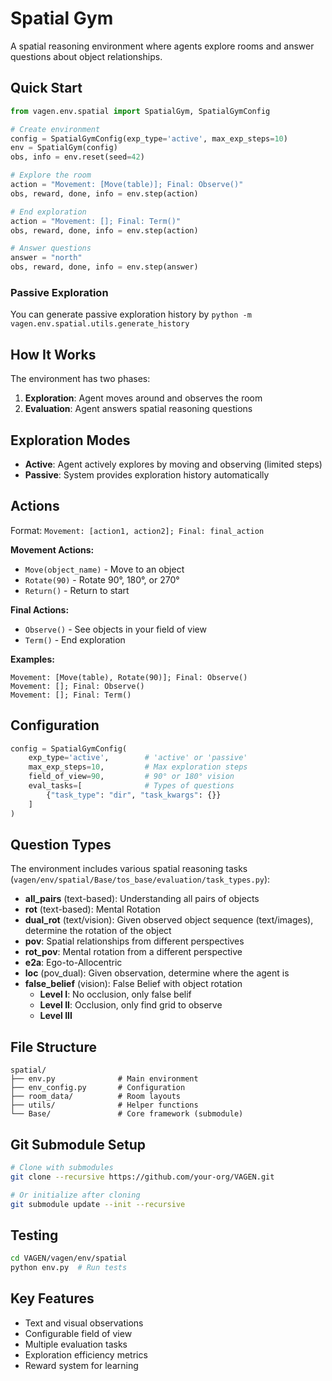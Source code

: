 # Spatial Gym

A spatial reasoning environment where agents explore rooms and answer questions about object relationships.

## Quick Start

```python
from vagen.env.spatial import SpatialGym, SpatialGymConfig

# Create environment
config = SpatialGymConfig(exp_type='active', max_exp_steps=10)
env = SpatialGym(config)
obs, info = env.reset(seed=42)

# Explore the room
action = "Movement: [Move(table)]; Final: Observe()"
obs, reward, done, info = env.step(action)

# End exploration  
action = "Movement: []; Final: Term()"
obs, reward, done, info = env.step(action)

# Answer questions
answer = "north"
obs, reward, done, info = env.step(answer)
```

### Passive Exploration
You can generate passive exploration history by `python -m vagen.env.spatial.utils.generate_history`

## How It Works

The environment has two phases:

1. **Exploration**: Agent moves around and observes the room
2. **Evaluation**: Agent answers spatial reasoning questions

## Exploration Modes

- **Active**: Agent actively explores by moving and observing (limited steps)
- **Passive**: System provides exploration history automatically

## Actions

Format: `Movement: [action1, action2]; Final: final_action`

**Movement Actions:**
- `Move(object_name)` - Move to an object
- `Rotate(90)` - Rotate 90°, 180°, or 270°
- `Return()` - Return to start

**Final Actions:**
- `Observe()` - See objects in your field of view
- `Term()` - End exploration

**Examples:**
```
Movement: [Move(table), Rotate(90)]; Final: Observe()
Movement: []; Final: Observe()
Movement: []; Final: Term()
```

## Configuration

```python
config = SpatialGymConfig(
    exp_type='active',        # 'active' or 'passive'
    max_exp_steps=10,         # Max exploration steps
    field_of_view=90,         # 90° or 180° vision
    eval_tasks=[              # Types of questions
        {"task_type": "dir", "task_kwargs": {}}
    ]
)
```

## Question Types

The environment includes various spatial reasoning tasks (`vagen/env/spatial/Base/tos_base/evaluation/task_types.py`):
- **all_pairs** (text-based): Understanding all pairs of objects
- **rot** (text-based): Mental Rotation
- **dual_rot** (text/vision): Given observed object sequence (text/images), determine the rotation of the object
- **pov**: Spatial relationships from different perspectives
- **rot_pov**: Mental rotation from a different perspective
- **e2a**: Ego-to-Allocentric
- **loc** (pov_dual): Given observation, determine where the agent is
- **false_belief** (vision): False Belief with object rotation
    - **Level I**: No occlusion, only false belif
    - **Level II**: Occlusion, only find grid to observe
    - **Level III**

## File Structure

```
spatial/
├── env.py              # Main environment
├── env_config.py       # Configuration  
├── room_data/          # Room layouts
├── utils/              # Helper functions
└── Base/               # Core framework (submodule)
```

## Git Submodule Setup

```bash
# Clone with submodules
git clone --recursive https://github.com/your-org/VAGEN.git

# Or initialize after cloning
git submodule update --init --recursive
```

## Testing

```bash
cd VAGEN/vagen/env/spatial
python env.py  # Run tests
```

## Key Features

- Text and visual observations
- Configurable field of view
- Multiple evaluation tasks
- Exploration efficiency metrics
- Reward system for learning 